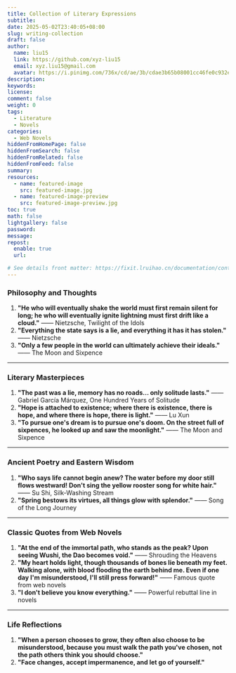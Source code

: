```yaml
---
title: Collection of Literary Expressions
subtitle:
date: 2025-05-02T23:40:05+08:00
slug: writing-collection
draft: false
author:
  name: liu15
  link: https://github.com/xyz-liu15
  email: xyz.liu15@gmail.com
  avatar: https://i.pinimg.com/736x/cd/ae/3b/cdae3b65b08001cc46fe0c932e786ea1.jpg
description:
keywords:
license:
comment: false
weight: 0
tags:
  - Literature
  - Novels
categories:
  - Web Novels
hiddenFromHomePage: false
hiddenFromSearch: false
hiddenFromRelated: false
hiddenFromFeed: false
summary:
resources:
  - name: featured-image
    src: featured-image.jpg
  - name: featured-image-preview
    src: featured-image-preview.jpg
toc: true
math: false
lightgallery: false
password:
message:
repost:
  enable: true
  url:

# See details front matter: https://fixit.lruihao.cn/documentation/content-management/introduction/#front-matter
---
```


<!--more-->

### **Philosophy and Thoughts**
1. **"He who will eventually shake the world must first remain silent for long; he who will eventually ignite lightning must first drift like a cloud."** —— Nietzsche, Twilight of the Idols  
2. **"Everything the state says is a lie, and everything it has it has stolen."** —— Nietzsche  
3. **"Only a few people in the world can ultimately achieve their ideals."** —— The Moon and Sixpence  

---

### **Literary Masterpieces**
1. **"The past was a lie, memory has no roads... only solitude lasts."** —— Gabriel García Márquez, One Hundred Years of Solitude  
2. **"Hope is attached to existence; where there is existence, there is hope, and where there is hope, there is light."** —— Lu Xun  
3. **"To pursue one's dream is to pursue one's doom. On the street full of sixpences, he looked up and saw the moonlight."** —— The Moon and Sixpence  

---

### **Ancient Poetry and Eastern Wisdom**
1. **"Who says life cannot begin anew? The water before my door still flows westward! Don't sing the yellow rooster song for white hair."** —— Su Shi, Silk-Washing Stream  
2. **"Spring bestows its virtues, all things glow with splendor."** —— Song of the Long Journey  

---

### **Classic Quotes from Web Novels**
1. **"At the end of the immortal path, who stands as the peak? Upon seeing Wushi, the Dao becomes void."** —— Shrouding the Heavens  
2. **"My heart holds light, though thousands of bones lie beneath my feet. Walking alone, with blood flooding the earth behind me. Even if one day I'm misunderstood, I'll still press forward!"** —— Famous quote from web novels  
3. **"I don't believe you know everything."** —— Powerful rebuttal line in novels  

---

### **Life Reflections**
1. **"When a person chooses to grow, they often also choose to be misunderstood, because you must walk the path you've chosen, not the path others think you should choose."**  
2. **"Face changes, accept impermanence, and let go of yourself."**